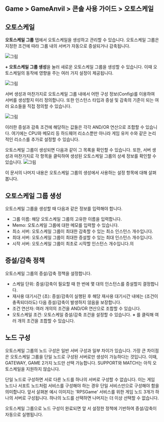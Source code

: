 ## Game > GameAnvil > 콘솔 사용 가이드 > 오토스케일

## 오토스케일

**오토스케일 그룹** 탭에서 오토스케일을 생성하고 관리할 수 있습니다. 오토스케일 그룹은 지정한 조건에 따라 그룹 내의 서버가 자동으로 증설되거나 감축됩니다.

![그림](https://static.toastoven.net/prod_gameanvil/images/console/autoscale/autoscale-group.png)

**+ 오토스케일 그룹 생성**을 눌러 새로운 오토스케일 그룹을 생성할 수 있습니다. 이때 오토스케일의 동작에 영향을 주는 여러 가지 설정이 제공됩니다.

![그림](https://static.toastoven.net/prod_gameanvil/images/console/autoscale/autoscale-param1.png)

서버 생성과 마찬가지로 오토스케일 그룹 내에서 어떤 구성 정보(Config)를 이용하여 서버를 생성할지 미리 정의합니다. 또한 인스턴스 타입과 증설 및 감축의 기준이 되는 여러 요소들을 직접 정의할 수 있습니다.

![그림](https://static.toastoven.net/prod_gameanvil/images/console/autoscale/autoscale-param2.png)

이러한 증설과 감축 조건에 해당하는 값들은 각각 AND/OR 연산으로 조합할 수 있습니다. 여기에는 CPU와 메모리 등 하드웨어 리소스뿐만 아니라 게임 유저 수와 같은 논리적인 리소스를 추가로 설정할 수 있습니다.

오토스케일 그룹이 생성되면 다음과 같이 그 목록을 확인할 수 있습니다. 또한, 서버 생성과 마찬가지로 각 항목을 클릭하여 생성된 오토스케일 그룹의 상세 정보를 확인할 수 있습니다.
![그림](https://static.toastoven.net/prod_gameanvil/images/console/autoscale/autoscale-created.png)

이 문서의 나머지 내용은 오토스케일 그룹의 생성에서 사용하는 설정 항목에 대해 살펴봅니다.

## 오토스케일 그룹 생성

오토스케일 그룹을 생성할 때 다음과 같은 정보를 입력해야 합니다.

* 그룹 이름: 해당 오토스케일 그룹의 고유한 이름을 입력합니다.
* Memo: 오토스케일 그룹에 대한 메모를 입력할 수 있습니다.
* 최소 서버: 오토스케일 그룹이 최대한 감축할 수 있는 최소 인스턴스 개수입니다.
* 최대 서버: 오토스케일 그룹이 최대한 증설할 수 있는 최대 인스턴스 개수입니다.
* 시작 서버: 오토스케일 그룹이 최초로 시작할 인스턴스 개수입니다.의

## 증설/감축 정책

오토스케일 그룹의 증설/감축 정책을 설정합니다.

* 스케일 단위: 증설/감축이 필요할 때 한 번에 몇 대의 인스턴스를 증설할지 결정합니다.
* 재사용 대기시간 (초): 증설/감축이 실행된 후 해당 재사용 대기시간 내에는 (조건이 충족되더라도) 다음 증설/감축이 발생하지 않음을 보장합니다.
* 조건 연산자: 여러 개의의 조건을 AND/OR 연산으로 조합할 수 있습니다.
* 오토스케일 조건: 오토스케일 증설/감축 조건을 설정할 수 있습니다. **+** 를 클릭해 여러 개의 조건을 조합할 수 있습니다.

## 노드 구성

오토스케일 그룹의 노드 구성은 일반 서버 구성과 일부 차이가 있습니다. 가장 큰 차이점은 오토스케일 그룹을 단일 노드로 구성된 서버로만 생성이 가능하다는 것입니다. 이때, GATEWAY, GAME 2가지 노드만 선택 가능합니다. SUPPORT와 MATCH는 아직 오토스케일을 지원하지 않습니다.

단일 노드로 구성하면 서로 다른 노드를 하나의 서버로 구성할 수 없습니다. 이는 게임 노드나 서포트 노드처럼 서비스를 구성해야 하는 경우 단일 서비스만으로 구성해야 함을 의미합니다. 앞서 살펴본 예시 이미지는 'RPSGame' 서비스를 위한 게임 노드 3개가 하나의 서버로 구성됩니다. 하나의 노드를 선택하면 나머지는 더 이상 선택할 수 없습니다.

오토스케일 그룹으로 노드 구성이 완료되면 앞 서 설정한 정책에 기반하여 증설/감축이 자동으로 실행됩니다.